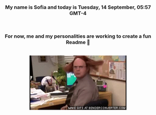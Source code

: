 


<div align="center">
<h3 >My name is Sofia and today is Tuesday, 14 September, 05:57 GMT-4</h3><br>
<h3 >For now, me and my personalities are working to create a fun Readme 👋
</h3><br>
<img src='img/dwight.gif' alt='working...'/>
</div>
